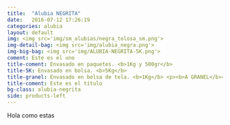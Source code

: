 ```yaml
---
title:  "Alubia NEGRITA"
date:   2016-07-12 17:26:19
categories: alubia
layout: default
img: <img src='img/sm_alubias/negra_tolosa_sm.png'>
img-detail-bag: <img src='img/alubia_negra.png'>
img-big-bag: <img src='img/ALUBIA-NEGRITA-5K.png'>
coment: Este es el uno
title-coment: Envasado en paquetes. <b>1Kg y 500gr</b>
title-5K: Envasado en bolsa. <b>5Kg</b>
title-granel: Envasado en bolsa de tela. <b>1Kg</b> <p><b>A GRANEL</b><br> Envasado en bolsa de <b>10Kg, 25Kg</b> 
title-coment: Este es el título
bg-class: alubia-negrita 
side: products-left
---
```


Hola como estas